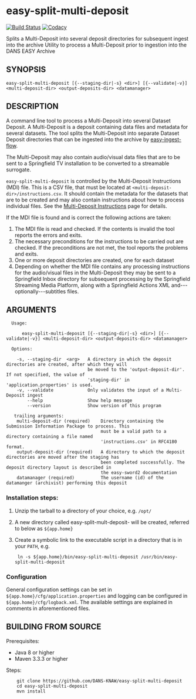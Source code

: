 easy-split-multi-deposit
========================
[![Build Status](https://travis-ci.org/DANS-KNAW/easy-split-multi-deposit.png?branch=master)](https://travis-ci.org/DANS-KNAW/easy-split-multi-deposit)
[![Codacy](https://api.codacy.com/project/badge/Grade/bace6a1d52234ce2a70846d15610ca75)](https://www.codacy.com/app/richard.v.heest/easy-split-multi-deposit?utm_source=github.com&utm_medium=referral&utm_content=rvanheest/easy-split-multi-deposit&utm_campaign=badger)

Splits a Multi-Deposit into several deposit directories for subsequent ingest into the archive
Utility to process a Multi-Deposit prior to ingestion into the DANS EASY Archive

SYNOPSIS
--------

    easy-split-multi-deposit [{--staging-dir|-s} <dir>] [{--validate|-v}] <multi-deposit-dir> <output-deposits-dir> <datamanager>


DESCRIPTION
-----------
A command line tool to process a Multi-Deposit into several Dataset Deposit. A Multi-Deposit
is a deposit containing data files and metadata for several datasets. The tool splits the
Multi-Deposit into separate Dataset Deposit directories that can be ingested into the archive by 
[easy-ingest-flow].

The Multi-Deposit may also contain audio/visual data files that are to be sent to a Springfield TV
installation to be converted to a streamable surrogate.

`easy-split-multi-deposit` is controlled by the Multi-Deposit Instructions (MDI) file. This is a CSV file,
that must be located at `<multi-deposit-dir>/instructions.csv`. It should contain the metadata for the
datasets that are to be created and may also contain instructions about how to process individual files.
See the [Multi-Deposit Instructions] page for details.

If the MDI file is found and is correct the following actions are taken:

1. The MDI file is read and checked. If the contents is invalid the tool reports the errors and exits.
2. The necessary preconditions for the instructions to be carried out are checked. 
   If the preconditions are not met, the tool reports the problems and exits.
3. One or more deposit directories are created, one for each dataset
4. Depending on whether the MDI file contains any processing instructions for the audio/visual files 
   in the Multi-Deposit they may be sent to a Springfield Inbox directory for
   subsequent processing by the Springfield Streaming Media Platform, along with
   a Springfield Actions XML and---optionally---subtitles files. 
  
  
ARGUMENTS
---------
```
  Usage: 

      easy-split-multi-deposit [{--staging-dir|-s} <dir>] [{--validate|-v}] <multi-deposit-dir> <output-deposits-dir> <datamanager>

  Options:

    -s, --staging-dir  <arg>   A directory in which the deposit directories are created, after which they will
                               be moved to the 'output-deposit-dir'. If not specified, the value of
                               'staging-dir' in 'application.properties' is used.
    -v, --validate             Only validates the input of a Multi-Deposit ingest
        --help                 Show help message
        --version              Show version of this program
  
   trailing arguments:
    multi-deposit-dir (required)    Directory containing the Submission Information Package to process. This
                                    must be a valid path to a directory containing a file named
                                    'instructions.csv' in RFC4180 format.
    output-deposit-dir (required)   A directory to which the deposit directories are moved after the staging has
                                    been completed successfully. The deposit directory layout is described in
                                    the easy-sword2 documentation
    datamanager (required)          The username (id) of the datamanger (archivist) performing this deposit
```


### Installation steps:

1. Unzip the tarball to a directory of your choice, e.g. `/opt/`
2. A new directory called easy-split-mult-deposit-<version> will be created, referred to below as `${app.home}`
3. Create a symbolic link to the executable script in a directory that is in your `PATH`, e.g.

        ln -s ${app.home}/bin/easy-split-multi-deposit /usr/bin/easy-split-multi-deposit


### Configuration

General configuration settings can be set in `${app.home}/cfg/application.properties` and logging can be
configured in `${app.home}/cfg/logback.xml`. The available settings are explained in comments in 
aforementioned files.


BUILDING FROM SOURCE
--------------------

Prerequisites:

* Java 8 or higher
* Maven 3.3.3 or higher
 
Steps:

        git clone https://github.com/DANS-KNAW/easy-split-multi-deposit
        cd easy-split-multi-deposit
        mvn install


[Multi-Deposit Instructions]: multi-deposit-instructions.md
[easy-ingest-flow]: https://github.com/DANS-KNAW/easy-ingest-flow

  







